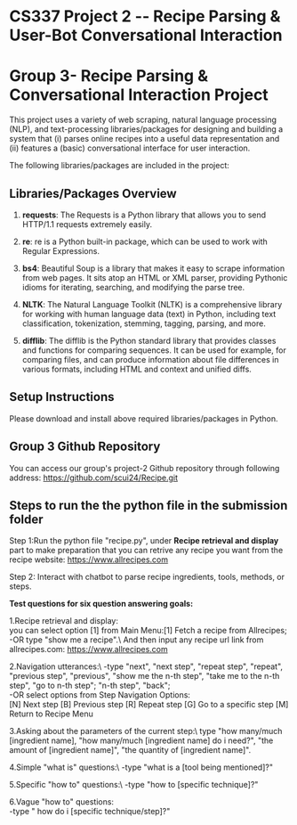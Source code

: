 # CS337 Project 2 -- Recipe Parsing & User-Bot Conversational Interaction
# Group 3- Recipe Parsing & Conversational Interaction Project

This project uses a variety of web scraping, natural language processing (NLP), and text-processing libraries/packages for designing and building a system that (i) parses online recipes into a useful data representation and (ii) features a (basic) conversational interface for user interaction.

The following libraries/packages are included in the project:

## Libraries/Packages Overview
1. **requests**: The Requests is a Python library that allows you to send HTTP/1.1 requests extremely easily.
   
2. **re**: re is a Python built-in package, which can be used to work with Regular Expressions.
   
3. **bs4**: Beautiful Soup is a library that makes it easy to scrape information from web pages. It sits atop an HTML or XML parser, providing Pythonic idioms for iterating, searching, and modifying the parse tree.
      
4. **NLTK**: The Natural Language Toolkit (NLTK) is a comprehensive library for working with human language data (text) in Python, including text classification, tokenization, stemming, tagging, parsing, and more.
    
5. **difflib**: The difflib is the Python standard library that provides classes and functions for comparing sequences. It can be used for example, for comparing files, and can produce information about file differences in various formats, including HTML and context and unified diffs.


## Setup Instructions

Please download and install above required libraries/packages in Python.

## Group 3 Github Repository
 You can access our group's project-2 Github repository through following address: 
 https://github.com/scui24/Recipe.git
 

## Steps to run the the python file in the submission folder

Step 1:Run the python file "recipe.py", under **Recipe retrieval and display** part to make preparation that you can retrive any recipe you want from the recipe website: https://www.allrecipes.com

Step 2: Interact with chatbot to parse recipe ingredients, tools, methods, or steps.

**Test questions for six question answering goals:**

1.Recipe retrieval and display:\
  you can select option [1] from Main Menu:[1] Fetch a recipe from Allrecipes; 
  -OR type "show me a recipe".\ 
  And then input any recipe url link from allrecipes.com: https://www.allrecipes.com

2.Navigation utterances:\ 
  -type "next", "next step", "repeat step", "repeat", "previous step", "previous", "show me the n-th step", "take me to the n-th step", "go to n-th step"; "n-th step", "back";\
  -OR select options from Step Navigation Options:\
     [N] Next step
     [B] Previous step
     [R] Repeat step
     [G] Go to a specific step
     [M] Return to Recipe Menu

3.Asking about the parameters of the current step:\ 
  type "how many/much [ingredient name], "how many/much [ingredient name] do i need?", "the amount of [ingredient name]", "the quantity of [ingredient name]".

4.Simple "what is" questions:\ 
  -type "what is a [tool being mentioned]?"

5.Specific "how to" questions:\ 
  -type "how to [specific technique]?"
    
6.Vague "how to" questions:\
  -type " how do i [specific technique/step]?"









